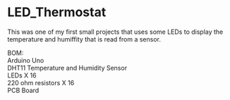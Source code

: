 # LED_Thermostat
This was one of my first small projects that uses some LEDs to display the temperature and humiffity that is read from a sensor.  

BOM:  
Arduino Uno  
DHT11 Temperature and Humidity Sensor  
LEDs X 16  
220 ohm resistors X 16  
PCB Board  


